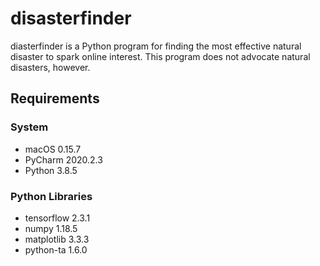 # disasterfinder

diasterfinder is a Python program for finding the most effective natural disaster to spark online interest.
This program does not advocate natural disasters, however.

## Requirements
### System
- macOS 0.15.7
- PyCharm 2020.2.3
- Python 3.8.5

### Python Libraries
- tensorflow 2.3.1
- numpy 1.18.5
- matplotlib 3.3.3
- python-ta 1.6.0

